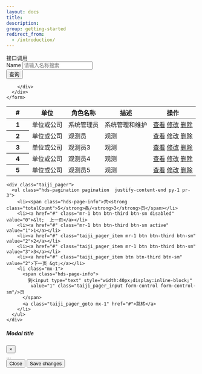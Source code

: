 ```yaml
---
layout: docs
title:
description:
group: getting-started
redirect_from:
  - /introduction/
---
```


<div class='hds-module-header'>
  <span class='header-flag mr-2'></span>
  <span class='title'>接口调用</span>
</div>

<div >
  <div class="mb-2">
    <form>
      <div class="form-row">
        <div class="col-3">
          <label class="sr-only" for="name">Name</label>
          <input id='name' type="text" class="form-control form-control-mid"  placeholder="请输入名称搜索">
        </div>
        <div class="col">
          <button type="submit" class="btn btn-mid btn-primary">查询</button>

        </div>
      </div>
    </form>
  </div>
  <div >
    <table class="table hds-table-light table-hover" >
      <thead class='hds-thead-light'>
        <tr>
          <th scope="col" style='width:12%;'>#</th>
          <th scope="col">单位</th>
          <th scope="col">角色名称</th>
          <th scope="col">描述</th>
          <th scope="col">操作</th>
        </tr>
      </thead>
      <tbody>
        <tr>
          <th scope="row">1</th>
          <td>单位或公司</td>
          <td>系统管理员</td>
          <td>系统管理和维护</td>
          <td>
            <a  data-toggle="modal" data-target="#exampleModal" href="#">查看</a>
            <a href="#">修改</a>
            <a  data-toggle="modal" data-target="#exampleModal" href="#">删除</a>
          </td>
        </tr>
        <tr>
          <th scope="row">2</th>
          <td>单位或公司</td>
          <td>观测员</td>
          <td>观测</td>
          <td>
            <a href="#">查看</a>
            <a href="#">修改</a>
            <a href="#">删除</a>
          </td>
        </tr>
        <tr>
          <th scope="row">3</th>
          <td>单位或公司</td>
          <td>观测员3</td>
          <td>观测</td>
          <td>
            <a href="#">查看</a>
            <a href="#">修改</a>
            <a href="#">删除</a>
          </td>
        </tr>
        <tr>
          <th scope="row">4</th>
          <td>单位或公司</td>
          <td>观测员4</td>
          <td>观测</td>
          <td>
            <a href="#">查看</a>
            <a href="#">修改</a>
            <a href="#">删除</a>
          </td>
        </tr>
        <tr>
          <th scope="row">5</th>
          <td>单位或公司</td>
          <td>观测员5</td>
          <td>观测</td>
          <td>
            <a  data-toggle="modal" data-target="#exampleModal" href="#">查看</a>
            <a href="#">修改</a>
            <a href="#">删除</a>
          </td>
        </tr>
      </tbody>
    </table>
    <div id="alert-loading" class="alert alert-secondary hds-alert" style="display:none;">
      <strong>操作进行中，请稍候！</strong>
        <div class="fade in">
          <span class="spinner"></span>
        </div>
    </div>
    <div id="alert-info" class="alert alert-warning hds-alert" style="display: none;"><em class="fa fa-info-circle  fa-2x"></em><strong>服务器返回了非预期的值，请联系技术人员，代码:500</strong></div>

    <div class="taiji_pager">
      <ul class="hds-pagination pagination  justify-content-end py-1 pr-3">
        <li><span class="hds-page-info">共<strong class="totalCount">5</strong>条/<strong>3</strong>页</span></li>
        <li><a href="#" class="mr-1 btn btn-third btn-sm disabled" value="0">&lt;  上一页</a></li>
        <li><a href="#" class="mr-1 btn btn-third btn-sm active" value="1">1</a></li>
        <li><a href="#" class="taiji_pager_item mr-1 btn btn-third btn-sm" value="2">2</a></li>
        <li><a href="#" class="taiji_pager_item mr-1 btn btn-third btn-sm" value="3">3</a></li>
        <li><a href="#" class="taiji_pager_item btn btn-third btn-sm" value="2">下一页 &gt;</a></li>
        <li class="mx-1">
          <span class="hds-page-info">
            到<input type="text" style="width:40px;display:inline-block;"
             value="1" class="taiji_pager_input form-control form-control-sm"/>页
          </span>
          <a class="taiji_pager_goto mx-1" href="#">跳转</a>
        </li>
      </ul>
    </div>
  </div>

  <!-- Modal -->
  <div class="modal fade" id="exampleModal" tabindex="-1" role="dialog" aria-labelledby="exampleModalLabel" aria-hidden="true">
    <div class="modal-dialog" role="document">
      <div class="modal-content">
        <div class="modal-header">
          <h5 class="modal-title" id="exampleModalLabel">Modal title</h5>
          <button type="button" class="close" data-dismiss="modal" aria-label="Close">
            <span aria-hidden="true">&times;</span>
          </button>
        </div>
        <div class="modal-body">
          ...
        </div>
        <div class="modal-footer">
          <button type="button" class="btn btn-secondary" data-dismiss="modal">Close</button>
          <button type="button" class="btn btn-primary">Save changes</button>
        </div>
      </div>
    </div>
  </div>
</div>
